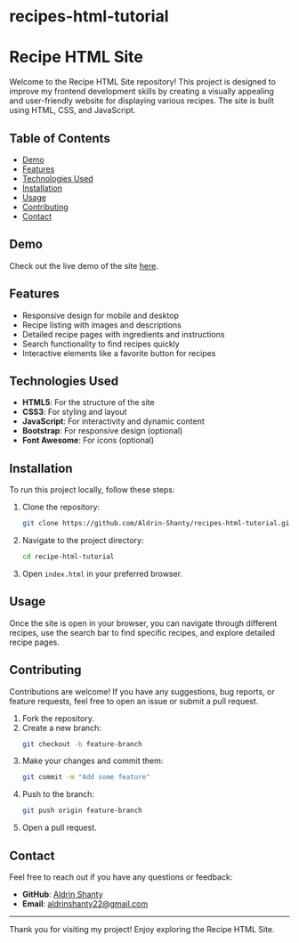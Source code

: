 # recipes-html-tutorial

# Recipe HTML Site

Welcome to the Recipe HTML Site repository! This project is designed to improve my frontend development skills by creating a visually appealing and user-friendly website for displaying various recipes. The site is built using HTML, CSS, and JavaScript.

## Table of Contents

- [Demo](#demo)
- [Features](#features)
- [Technologies Used](#technologies-used)
- [Installation](#installation)
- [Usage](#usage)
- [Contributing](#contributing)
- [Contact](#contact)

## Demo

Check out the live demo of the site [here](https://aldrin-shanty.github.io/recipes-html-tutorial/).

## Features

- Responsive design for mobile and desktop
- Recipe listing with images and descriptions
- Detailed recipe pages with ingredients and instructions
- Search functionality to find recipes quickly
- Interactive elements like a favorite button for recipes

## Technologies Used

- **HTML5**: For the structure of the site
- **CSS3**: For styling and layout
- **JavaScript**: For interactivity and dynamic content
- **Bootstrap**: For responsive design (optional)
- **Font Awesome**: For icons (optional)

## Installation

To run this project locally, follow these steps:

1. Clone the repository:
   ```bash
   git clone https://github.com/Aldrin-Shanty/recipes-html-tutorial.git
   ```
2. Navigate to the project directory:
   ```bash
   cd recipe-html-tutorial
   ```
3. Open `index.html` in your preferred browser.

## Usage

Once the site is open in your browser, you can navigate through different recipes, use the search bar to find specific recipes, and explore detailed recipe pages.

## Contributing

Contributions are welcome! If you have any suggestions, bug reports, or feature requests, feel free to open an issue or submit a pull request.

1. Fork the repository.
2. Create a new branch:
   ```bash
   git checkout -b feature-branch
   ```
3. Make your changes and commit them:
   ```bash
   git commit -m "Add some feature"
   ```
4. Push to the branch:
   ```bash
   git push origin feature-branch
   ```
5. Open a pull request.

## Contact

Feel free to reach out if you have any questions or feedback:

- **GitHub**: [Aldrin Shanty](https://github.com/Aldrin-Shanty)
- **Email**: aldrinshanty22@gmail.com

---

Thank you for visiting my project! Enjoy exploring the Recipe HTML Site.

